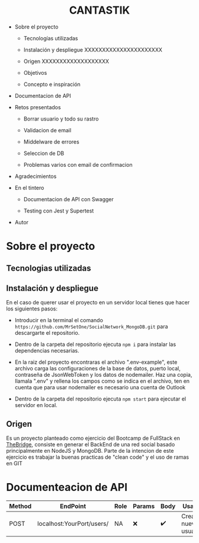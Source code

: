 <h1 align=center >CANTASTIK</h1>

* Sobre el proyecto

    * Tecnologías utilizadas 

    * Instalación y despliegue XXXXXXXXXXXXXXXXXXXXXX

    * Origen XXXXXXXXXXXXXXXXXXX

    * Objetivos

    * Concepto e inspiración

* Documentacion de API

* Retos presentados

    * Borrar usuario y todo su rastro

    * Validacion de email

    * Middelware de errores

    * Seleccion de DB

    * Problemas varios con email de confirmacion

* Agradecimientos

* En el tintero

    * Documentacion de API con Swagger

    * Testing con Jest y Supertest

* Autor

# Sobre el proyecto

## Tecnologias utilizadas

<!-- FALTA INTRODUCIR IMAGENES -->

## Instalación y despliegue

En el caso de querer usar el proyecto en un servidor local tienes que hacer los siguientes pasos:

* Introducir en la terminal el comando `https://github.com/MrSetOne/SocialNetwork_MongoDB.git` para descargarte el repositorio.

* Dentro de la carpeta del repositorio ejecuta `npm i` para instalar las dependencias necesarias.

* En la raiz del proyecto encontraras el archivo ".env-example", este archivo carga las configuraciones de la base de datos, puerto local, contraseña de JsonWebToken y los datos de nodemailer. Haz una copia, llamala ".env" y rellena los campos como se indica en el archivo, ten en cuenta que para usar nodemailer es necesario una cuenta de Outlook

* Dentro de la carpeta del repositorio ejecuta `npm start` para ejecutar el servidor en local.

## Origen

Es un proyecto planteado como ejercicio del Bootcamp de FullStack en [TheBridge](https://www.thebridge.tech/), consiste en generar el BackEnd de una red social basado principalmente en NodeJS y MongoDB. Parte de la intencion de este ejercicio es trabajar la buenas practicas de "clean code" y el uso de ramas en GIT


# Documenteacion de API

| Method | EndPoint | Role | Params | Body | Usage | Ref |
 ------- | -------- | ---- | ------ | ---- | ----- | --- |
| POST | localhost:YourPort/users/ | NA | :x: | :heavy_check_mark: | Crear nuevo usuario | [Link](https://documenter.getpostman.com/view/21013360/Uz5KjZHZ#0ff61f4f-673d-4cd4-adec-304c39c7fdb5)
